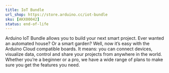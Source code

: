 ```yaml
---
title: IoT Bundle
url_shop: https://store.arduino.cc/iot-bundle
sku: [AKX00042]
status: end-of-life
---
```


Arduino IoT Bundle allows you to build your next smart project. Ever wanted an automated house? Or a smart garden? Well, now it’s easy with the Arduino Cloud compatible boards. It means: you can connect devices, visualize data, control and share your projects from anywhere in the world. Whether you’re a beginner or a pro, we have a wide range of plans to make sure you get the features you need.